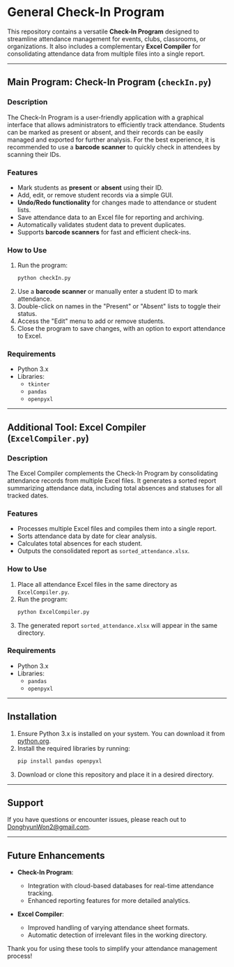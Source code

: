 # General Check-In Program

This repository contains a versatile **Check-In Program** designed to streamline attendance management for events, clubs, classrooms, or organizations. It also includes a complementary **Excel Compiler** for consolidating attendance data from multiple files into a single report.

---

## Main Program: Check-In Program (`checkIn.py`)

### Description

The Check-In Program is a user-friendly application with a graphical interface that allows administrators to efficiently track attendance. Students can be marked as present or absent, and their records can be easily managed and exported for further analysis. For the best experience, it is recommended to use a **barcode scanner** to quickly check in attendees by scanning their IDs.

### Features

- Mark students as **present** or **absent** using their ID.
- Add, edit, or remove student records via a simple GUI.
- **Undo/Redo functionality** for changes made to attendance or student lists.
- Save attendance data to an Excel file for reporting and archiving.
- Automatically validates student data to prevent duplicates.
- Supports **barcode scanners** for fast and efficient check-ins.

### How to Use

1. Run the program:
   ```bash
   python checkIn.py
   ```
2. Use a **barcode scanner** or manually enter a student ID to mark attendance.
3. Double-click on names in the "Present" or "Absent" lists to toggle their status.
4. Access the "Edit" menu to add or remove students.
5. Close the program to save changes, with an option to export attendance to Excel.

### Requirements

- Python 3.x
- Libraries:
  - `tkinter`
  - `pandas`
  - `openpyxl`

---

## Additional Tool: Excel Compiler (`ExcelCompiler.py`)

### Description

The Excel Compiler complements the Check-In Program by consolidating attendance records from multiple Excel files. It generates a sorted report summarizing attendance data, including total absences and statuses for all tracked dates.

### Features

- Processes multiple Excel files and compiles them into a single report.
- Sorts attendance data by date for clear analysis.
- Calculates total absences for each student.
- Outputs the consolidated report as `sorted_attendance.xlsx`.

### How to Use

1. Place all attendance Excel files in the same directory as `ExcelCompiler.py`.
2. Run the program:
   ```bash
   python ExcelCompiler.py
   ```
3. The generated report `sorted_attendance.xlsx` will appear in the same directory.

### Requirements

- Python 3.x
- Libraries:
  - `pandas`
  - `openpyxl`

---

## Installation

1. Ensure Python 3.x is installed on your system. You can download it from [python.org](https://www.python.org/).
2. Install the required libraries by running:
   ```bash
   pip install pandas openpyxl
   ```
3. Download or clone this repository and place it in a desired directory.

---

## Support

If you have questions or encounter issues, please reach out to [DonghyunWon2@gmail.com](mailto\:DonghyunWon2@gmail.com).

---

## Future Enhancements

- **Check-In Program**:

  - Integration with cloud-based databases for real-time attendance tracking.
  - Enhanced reporting features for more detailed analytics.

- **Excel Compiler**:

  - Improved handling of varying attendance sheet formats.
  - Automatic detection of irrelevant files in the working directory.

Thank you for using these tools to simplify your attendance management process!

